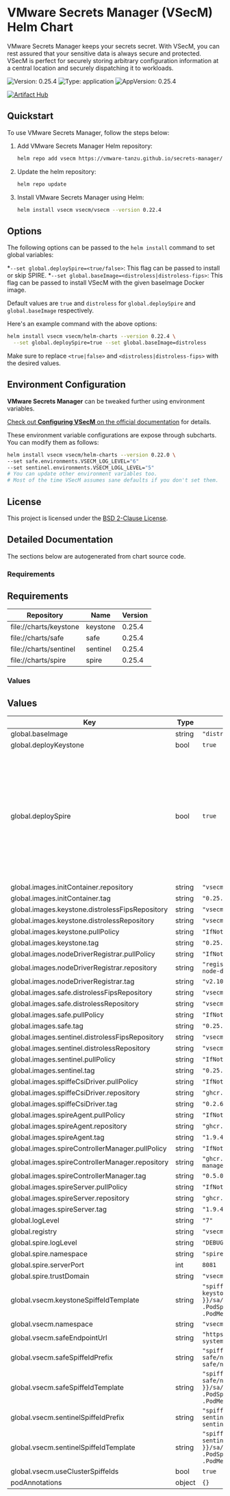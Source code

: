# VMware Secrets Manager (VSecM) Helm Chart

VMware Secrets Manager keeps your secrets secret. With VSecM, you can rest assured
that your sensitive data is always secure and protected. VSecM is perfect for
securely storing arbitrary configuration information at a central location and
securely dispatching it to workloads.

![Version: 0.25.4](https://img.shields.io/badge/Version-0.25.4-informational?style=flat-square) ![Type: application](https://img.shields.io/badge/Type-application-informational?style=flat-square) ![AppVersion: 0.25.4](https://img.shields.io/badge/AppVersion-0.25.4-informational?style=flat-square)

[![Artifact Hub](https://img.shields.io/endpoint?url=https://artifacthub.io/badge/repository/vsecm)](https://artifacthub.io/packages/helm/vsecm/vsecm)

## Quickstart

To use VMware Secrets Manager, follow the steps below:

1. Add VMware Secrets Manager Helm repository:

    ```bash
    helm repo add vsecm https://vmware-tanzu.github.io/secrets-manager/
    ```

2. Update the helm repository:

    ```bash
    helm repo update
    ```

3. Install VMware Secrets Manager using Helm:

    ```bash
    helm install vsecm vsecm/vsecm --version 0.22.4
    ```

## Options

The following options can be passed to the `helm install` command to set global
variables:

*`--set global.deploySpire=<true/false>`:
  This flag can be passed to install or skip SPIRE.
*`--set global.baseImage=<distroless|distroless-fips>`:
  This flag can be passed to install VSecM with the given baseImage Docker image.

Default values are `true` and `distroless` for `global.deploySpire`
and `global.baseImage` respectively.

Here's an example command with the above options:

```bash
helm install vsecm vsecm/helm-charts --version 0.22.4 \
  --set global.deploySpire=true --set global.baseImage=distroless
```

Make sure to replace `<true|false>` and
`<distroless|distroless-fips>` with the desired values.

## Environment Configuration

**VMware Secrets Manager** can be tweaked further using environment variables.

[Check out **Configuring VSecM** on the official documentation][configuring-vsecm]
for details.

These environment variable configurations are expose through subcharts.
You can modify them as follows:

```bash
helm install vsecm vsecm/helm-charts --version 0.22.0 \
--set safe.environments.VSECM_LOG_LEVEL="6"
--set sentinel.environments.VSECM_LOGL_LEVEL="5"
# You can update other environment variables too.
# Most of the time VSecM assumes sane defaults if you don't set them.
```

[configuring-vsecm]: https://vsecm.com/docs/configuration/

## License

This project is licensed under the [BSD 2-Clause License](https://github.com/vmware-tanzu/secrets-manager/blob/main/LICENSE).

## Detailed Documentation

The sections below are autogenerated from chart source code.

### Requirements

## Requirements

| Repository | Name | Version |
|------------|------|---------|
| file://charts/keystone | keystone | 0.25.4 |
| file://charts/safe | safe | 0.25.4 |
| file://charts/sentinel | sentinel | 0.25.4 |
| file://charts/spire | spire | 0.25.4 |

### Values

## Values

| Key | Type | Default | Description |
|-----|------|---------|-------------|
| global.baseImage | string | `"distroless"` |  |
| global.deployKeystone | bool | `true` |  |
| global.deploySpire | bool | `true` | deploySpire: Deploy SPIRE components. If set to false, SPIRE components will not be deployed. This is useful when SPIRE is already deployed in the cluster. |
| global.images.initContainer.repository | string | `"vsecm-ist-init-container"` |  |
| global.images.initContainer.tag | string | `"0.25.4"` |  |
| global.images.keystone.distrolessFipsRepository | string | `"vsecm-ist-fips-keystone"` |  |
| global.images.keystone.distrolessRepository | string | `"vsecm-ist-keystone"` |  |
| global.images.keystone.pullPolicy | string | `"IfNotPresent"` |  |
| global.images.keystone.tag | string | `"0.25.4"` |  |
| global.images.nodeDriverRegistrar.pullPolicy | string | `"IfNotPresent"` |  |
| global.images.nodeDriverRegistrar.repository | string | `"registry.k8s.io/sig-storage/csi-node-driver-registrar"` |  |
| global.images.nodeDriverRegistrar.tag | string | `"v2.10.0"` |  |
| global.images.safe.distrolessFipsRepository | string | `"vsecm-ist-fips-safe"` |  |
| global.images.safe.distrolessRepository | string | `"vsecm-ist-safe"` |  |
| global.images.safe.pullPolicy | string | `"IfNotPresent"` |  |
| global.images.safe.tag | string | `"0.25.4"` |  |
| global.images.sentinel.distrolessFipsRepository | string | `"vsecm-ist-fips-sentinel"` |  |
| global.images.sentinel.distrolessRepository | string | `"vsecm-ist-sentinel"` |  |
| global.images.sentinel.pullPolicy | string | `"IfNotPresent"` |  |
| global.images.sentinel.tag | string | `"0.25.4"` |  |
| global.images.spiffeCsiDriver.pullPolicy | string | `"IfNotPresent"` |  |
| global.images.spiffeCsiDriver.repository | string | `"ghcr.io/spiffe/spiffe-csi-driver"` |  |
| global.images.spiffeCsiDriver.tag | string | `"0.2.6"` |  |
| global.images.spireAgent.pullPolicy | string | `"IfNotPresent"` |  |
| global.images.spireAgent.repository | string | `"ghcr.io/spiffe/spire-agent"` |  |
| global.images.spireAgent.tag | string | `"1.9.4"` |  |
| global.images.spireControllerManager.pullPolicy | string | `"IfNotPresent"` |  |
| global.images.spireControllerManager.repository | string | `"ghcr.io/spiffe/spire-controller-manager"` |  |
| global.images.spireControllerManager.tag | string | `"0.5.0"` |  |
| global.images.spireServer.pullPolicy | string | `"IfNotPresent"` |  |
| global.images.spireServer.repository | string | `"ghcr.io/spiffe/spire-server"` |  |
| global.images.spireServer.tag | string | `"1.9.4"` |  |
| global.logLevel | string | `"7"` |  |
| global.registry | string | `"vsecm"` |  |
| global.spire.logLevel | string | `"DEBUG"` |  |
| global.spire.namespace | string | `"spire-system"` |  |
| global.spire.serverPort | int | `8081` |  |
| global.spire.trustDomain | string | `"vsecm.com"` |  |
| global.vsecm.keystoneSpiffeIdTemplate | string | `"spiffe://vsecm.com/workload/vsecm-keystone/ns/{{ .PodMeta.Namespace }}/sa/{{ .PodSpec.ServiceAccountName }}/n/{{ .PodMeta.Name }}"` |  |
| global.vsecm.namespace | string | `"vsecm-system"` |  |
| global.vsecm.safeEndpointUrl | string | `"https://vsecm-safe.vsecm-system.svc.cluster.local:8443/"` |  |
| global.vsecm.safeSpiffeIdPrefix | string | `"spiffe://vsecm.com/workload/vsecm-safe/ns/vsecm-system/sa/vsecm-safe/n/"` |  |
| global.vsecm.safeSpiffeIdTemplate | string | `"spiffe://vsecm.com/workload/vsecm-safe/ns/{{ .PodMeta.Namespace }}/sa/{{ .PodSpec.ServiceAccountName }}/n/{{ .PodMeta.Name }}"` |  |
| global.vsecm.sentinelSpiffeIdPrefix | string | `"spiffe://vsecm.com/workload/vsecm-sentinel/ns/vsecm-system/sa/vsecm-sentinel/n/"` |  |
| global.vsecm.sentinelSpiffeIdTemplate | string | `"spiffe://vsecm.com/workload/vsecm-sentinel/ns/{{ .PodMeta.Namespace }}/sa/{{ .PodSpec.ServiceAccountName }}/n/{{ .PodMeta.Name }}"` |  |
| global.vsecm.useClusterSpiffeIds | bool | `true` |  |
| podAnnotations | object | `{}` |  |

